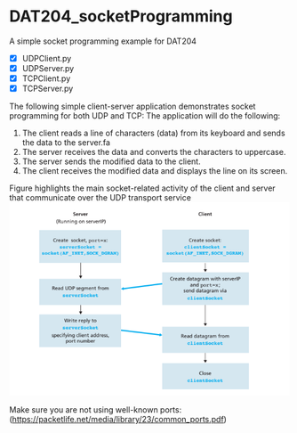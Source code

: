 # DAT204_socketProgramming
A simple socket programming example for DAT204

- [x] UDPClient.py
- [x] UDPServer.py
- [x] TCPClient.py
- [x] TCPServer.py

The following simple client-server application demonstrates socket programming for both UDP and TCP:
The application will do the following:
1. The client reads a line of characters (data) from its keyboard and sends the data
to the server.fa
2. The server receives the data and converts the characters to uppercase.
3. The server sends the modified data to the client.
4. The client receives the modified data and displays the line on its screen.

Figure highlights the main socket-related activity of the client and server that communicate over the UDP transport service
![The client-server application using UDP](socket_programming.PNG)

Make sure you are not using well-known ports: (https://packetlife.net/media/library/23/common_ports.pdf)
